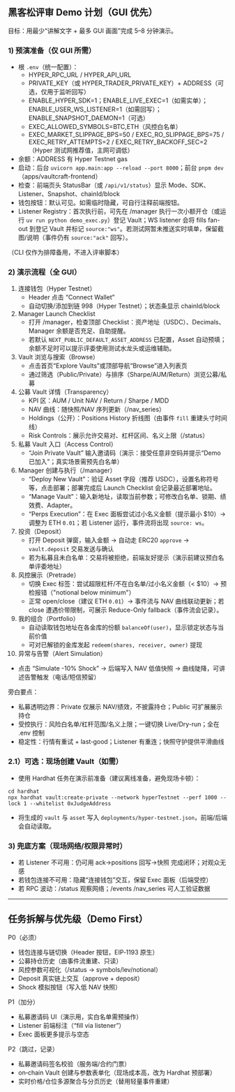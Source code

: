## 黑客松评审 Demo 计划（GUI 优先）

目标：用最少“讲解文字 + 最多 GUI 画面”完成 5–8 分钟演示。

### 1) 预演准备（仅 GUI 所需）
- 根 `.env`（统一配置）：
  - HYPER_RPC_URL / HYPER_API_URL
  - PRIVATE_KEY（或 HYPER_TRADER_PRIVATE_KEY）+ ADDRESS（可选，仅用于监听回写）
  - ENABLE_HYPER_SDK=1；ENABLE_LIVE_EXEC=1（如需实单）；ENABLE_USER_WS_LISTENER=1（如需回写）；ENABLE_SNAPSHOT_DAEMON=1（可选）
  - EXEC_ALLOWED_SYMBOLS=BTC,ETH（风控白名单）
  - EXEC_MARKET_SLIPPAGE_BPS=50 / EXEC_RO_SLIPPAGE_BPS=75 / EXEC_RETRY_ATTEMPTS=2 / EXEC_RETRY_BACKOFF_SEC=2（Hyper 测试网推荐值，主网可调低）
- 余额：ADDRESS 有 Hyper Testnet gas
- 启动：后台 `uvicorn app.main:app --reload --port 8000`；前台 `pnpm dev`（apps/vaultcraft-frontend）
- 检查：前端页头 StatusBar（或 `/api/v1/status`）显示 Mode、SDK、Listener、Snapshot、chainId/block
 - 钱包按钮：默认可见。如需临时隐藏，可自行注释前端按钮。
- Listener Registry：首次执行前，可先在 /manager 执行一次小额开仓（或运行 `uv run python demo_exec.py`）登记 Vault；WS listener 会将 fills fan-out 到登记 Vault 并标记 `source:"ws"`。若测试网暂未推送实时填单，保留截图/说明（事件仍有 `source:"ack"` 回写）。 

（CLI 仅作为排障备用，不进入评审脚本）

### 2) 演示流程（全 GUI）
1. 连接钱包（Hyper Testnet）
   - Header 点击 “Connect Wallet”
   - 自动切换/添加到链 998（Hyper Testnet）；状态条显示 chainId/block
2. Manager Launch Checklist
   - 打开 /manager，检查顶部 Checklist：资产地址（USDC）、Decimals、Manager 余额是否充足、自助提醒。
   - 若默认 `NEXT_PUBLIC_DEFAULT_ASSET_ADDRESS` 已配置，Asset 自动预填；余额不足时可以提示评委使用测试水龙头或运维辅助。
3. Vault 浏览与搜索（Browse）
   - 点击首页“Explore Vaults”或顶部导航“Browse”进入列表页
   - 通过筛选（Public/Private）与排序（Sharpe/AUM/Return）浏览公募/私募
4. 公募 Vault 详情（Transparency）
   - KPI 区：AUM / Unit NAV / Return / Sharpe / MDD
   - NAV 曲线：随快照/NAV 序列更新（/nav_series）
   - Holdings（公开）：Positions History 折线图（由事件 `fill` 重建头寸时间线）
   - Risk Controls：展示允许交易对、杠杆区间、名义上限（/status）
5. 私募 Vault 入口（Access Control）
   - “Join Private Vault” 输入邀请码（演示：接受任意非空码并提示“Demo 已加入”；真实场景需预先白名单）
6. Manager 创建与执行（/manager）
   - “Deploy New Vault”：验证 Asset 字段（推荐 USDC），设置名称符号等，点击部署；部署完成后 Launch Checklist 会记录最近部署地址。
   - “Manage Vault”：输入新地址，读取当前参数；可修改白名单、锁期、绩效费、Adapter。
   - “Perps Execution”：在 Exec 面板尝试过小名义金额（提示最小 $10）→ 调整为 ETH `0.01`；若 Listener 运行，事件流将出现 `source: ws`。
7. 投资（Deposit）
   - 打开 Deposit 弹窗，输入金额 → 自动走 ERC20 `approve` → `vault.deposit` 交易发送与确认
   - 若为私募且未白名单：交易将被拒绝，前端友好提示（演示前建议预白名单评委地址）
8. 风控展示（Pretrade）
   - 切换 Exec 标签：尝试超限杠杆/不在白名单/过小名义金额（< $10）→ 预检报错（"notional below minimum"）
   - 正常 open/close（建议 ETH `0.01`）→ 事件流与 NAV 曲线联动更新；若 close 遭遇价带限制，可展示 Reduce-Only fallback（事件流会记录）。
9. 我的组合（Portfolio）
   - 自动读取钱包地址在各金库的份额 `balanceOf(user)`，显示锁定状态与当前价值
   - 可对已解锁的金库发起 `redeem(shares, receiver, owner)` 提现
10. 异常与告警（Alert Simulation）
   - 点击 “Simulate -10% Shock” → 后端写入 NAV 低值快照 → 曲线陡降，可讲述告警触发（电话/短信预留）

旁白要点：
- 私募透明边界：Private 仅展示 NAV/绩效，不披露持仓；Public 可扩展展示持仓
- 受控执行：风险白名单/杠杆范围/名义上限；一键切换 Live/Dry-run；全在 .env 控制
- 稳定性：行情有重试 + last‑good；Listener 有重连；快照守护提供平滑曲线

### 2.1）可选：现场创建 Vault（如需）
- 使用 Hardhat 任务在演示前准备（建议离线准备，避免现场卡顿）：
```
cd hardhat
npx hardhat vault:create-private --network hyperTestnet --perf 1000 --lock 1 --whitelist 0xJudgeAddress
```
- 将生成的 `vault` 与 `asset` 写入 `deployments/hyper-testnet.json`，前端/后端会自动读取。

### 3) 兜底方案（现场网络/权限异常时）
- 若 Listener 不可用：仍可用 ack→positions 回写→快照 完成闭环；对观众无感
- 若钱包连接不可用：隐藏“连接钱包”交互，保留 Exec 面板（后端受控）
- 若 RPC 波动：/status 观察网络；/events /nav_series 可人工验证数据

---

## 任务拆解与优先级（Demo First）

P0（必须）
- 钱包连接与链切换（Header 按钮，EIP‑1193 原生）
- 公募持仓历史（由事件流重建、只读）
- 风控参数可视化（/status → symbols/lev/notional）
- Deposit 真实链上交互（approve + deposit）
- Shock 模拟按钮（写入低 NAV 快照）

P1（加分）
- 私募邀请码 UI（演示用，实白名单需预操作）
- Listener 前端标注（“fill via listener”）
- Exec 面板更多提示与空态

P2（跳过，记录）
- 私募邀请码签名校验（服务端/合约门票）
- on‑chain Vault 创建与参数表单化（现场成本高，改为 Hardhat 预部署）
- 实时价格/仓位多源聚合与分页历史（替用轻量事件重建）

